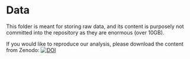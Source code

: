 # Data

This folder is meant for storing raw data, and its content is purposely not committed 
into the repository as they are enormous (over 10GB).

If you would like to reproduce our analysis, please download the content
from Zenodo: [![DOI](https://zenodo.org/badge/DOI/10.5281/zenodo.8274907.svg)](https://doi.org/10.5281/zenodo.8274907)

